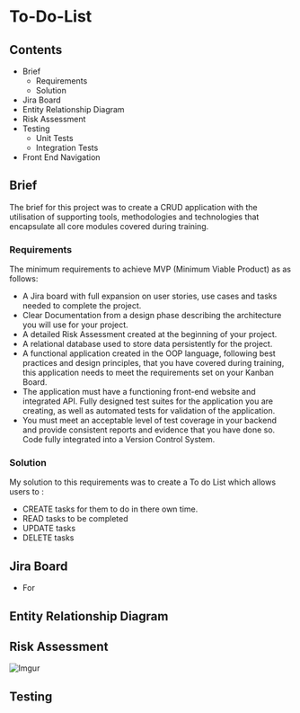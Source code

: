 # To-Do-List

## Contents

- Brief
  - Requirements
  - Solution
- Jira Board
- Entity Relationship Diagram
- Risk Assessment
- Testing
  - Unit Tests
  - Integration Tests
- Front End Navigation

## Brief
The brief for this project was to create a CRUD application with the utilisation of supporting tools, methodologies and technologies that encapsulate all core modules covered during training.

### Requirements
The minimum requirements to achieve MVP (Minimum Viable Product) as as follows:

- A Jira board with full expansion on user stories, use cases and tasks needed to complete the project.
- Clear Documentation from a design phase describing the architecture you will use for your project.
- A detailed Risk Assessment created at the beginning of your project.
- A relational database used to store data persistently for the project.
- A functional application created in the OOP language, following best practices and design principles, that you have covered during training, this application needs to meet the requirements set on your Kanban Board.
- The application must have a functioning front-end website and integrated API.
Fully designed test suites for the application you are creating, as well as automated tests for validation of the application.
- You must meet an acceptable level of test coverage in your backend and provide consistent reports and evidence that you have done so.
Code fully integrated into a Version Control System.

### Solution
My solution to this requirements was to create a To do List which allows users to :

- CREATE tasks for them to do in there own time.
- READ tasks to be completed
- UPDATE tasks 
- DELETE tasks

## Jira Board
- For 

## Entity Relationship Diagram

## Risk Assessment
![Imgur](https://i.imgur.com/BbrQjhF.png)

## Testing
